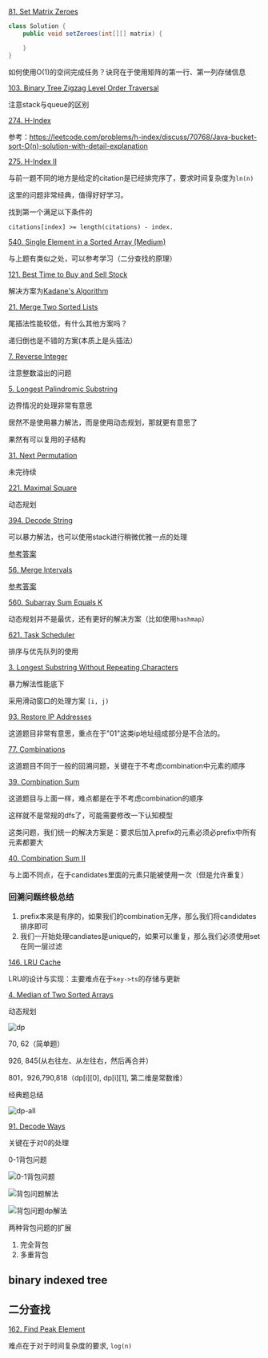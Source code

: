 [81. Set Matrix Zeroes](https://leetcode.com/problems/set-matrix-zeroes/)
```java
class Solution {
    public void setZeroes(int[][] matrix) {

    }
}
```

如何使用O(1)的空间完成任务？诀窍在于使用矩阵的第一行、第一列存储信息

[103. Binary Tree Zigzag Level Order Traversal](https://leetcode.com/problems/binary-tree-zigzag-level-order-traversal/)

注意stack与queue的区别

[274. H-Index](https://leetcode.com/problems/h-index/)

参考：https://leetcode.com/problems/h-index/discuss/70768/Java-bucket-sort-O(n)-solution-with-detail-explanation

[275. H-Index II](https://leetcode.com/problems/h-index-ii/)

与前一题不同的地方是给定的citation是已经排完序了，要求时间复杂度为`ln(n)`

这里的问题非常经典，值得好好学习。

找到第一个满足以下条件的

```
citations[index] >= length(citations) - index. 
```

[540. Single Element in a Sorted Array (Medium)](https://leetcode.com/problems/single-element-in-a-sorted-array/description/)

与上题有类似之处，可以参考学习（二分查找的原理）

[121. Best Time to Buy and Sell Stock](https://leetcode.com/problems/best-time-to-buy-and-sell-stock/)

解决方案为[Kadane's Algorithm](https://leetcode.com/problems/best-time-to-buy-and-sell-stock/discuss/39038/Kadane's-Algorithm-Since-no-one-has-mentioned-about-this-so-far-%3A)

[21. Merge Two Sorted Lists](https://leetcode.com/problems/merge-two-sorted-lists/)

尾插法性能较低，有什么其他方案吗？

递归倒也是不错的方案(本质上是头插法）

[7. Reverse Integer](https://leetcode.com/problems/reverse-integer/)

注意整数溢出的问题

[5. Longest Palindromic Substring](https://leetcode.com/problems/longest-palindromic-substring/)

边界情况的处理非常有意思

居然不是使用暴力解法，而是使用动态规划，那就更有意思了

果然有可以复用的子结构

[31. Next Permutation](https://leetcode.com/problems/next-permutation/)

未完待续

[221. Maximal Square](https://leetcode.com/problems/maximal-square/)

动态规划

[394. Decode String](https://leetcode.com/problems/decode-string/)

可以暴力解法，也可以使用stack进行稍微优雅一点的处理

[参考答案](https://leetcode.com/problems/decode-string/discuss/192903/2ms-Java-Solution-with-2-stacks)

[56. Merge Intervals](https://leetcode.com/problems/merge-intervals/)

[参考答案](https://leetcode.com/problems/merge-intervals/solution/)

[560. Subarray Sum Equals K](https://leetcode.com/problems/subarray-sum-equals-k/)

动态规划并不是最优，还有更好的解决方案（比如使用`hashmap`）

[621. Task Scheduler](https://leetcode.com/problems/task-scheduler/)

排序与优先队列的使用

[3. Longest Substring Without Repeating Characters](https://leetcode.com/problems/longest-substring-without-repeating-characters/)

暴力解法性能底下

采用滑动窗口的处理方案 ```[i, j)```

[93. Restore IP Addresses](https://leetcode.com/problems/restore-ip-addresses/)

这道题目非常有意思，重点在于"01"这类ip地址组成部分是不合法的。

[77. Combinations](https://leetcode.com/problems/combinations/description/)

这道题目不同于一般的回溯问题，关键在于不考虑combination中元素的顺序

[39. Combination Sum](https://leetcode.com/problems/combination-sum/description/)

这道题目与上面一样，难点都是在于不考虑combination的顺序

这样就不是常规的dfs了，可能需要修改一下认知模型

这类问题，我们统一的解决方案是：要求后加入prefix的元素必须必prefix中所有元素都要大

[40. Combination Sum II](https://leetcode.com/problems/combination-sum-ii/description/)

与上面不同点，在于candidates里面的元素只能被使用一次（但是允许重复）

### 回溯问题终极总结
1. prefix本来是有序的，如果我们的combination无序，那么我们将candidates排序即可
2. 我们一开始处理candiates是unique的，如果可以重复，那么我们必须使用set在同一层过滤

[146. LRU Cache](https://leetcode.com/problems/lru-cache/)

LRU的设计与实现：主要难点在于`key->ts`的存储与更新

[4. Median of Two Sorted Arrays](https://leetcode.com/problems/median-of-two-sorted-arrays/)

动态规划

![dp](https://github.com/chuanlei/tech-notes/blob/master/pics/dp.jpg)

70, 62（简单题）

926, 845(从右往左、从左往右，然后再合并）

801，926,790,818（dp[i][0], dp[i][1], 第二维是常数维）

经典题总结

![dp-all](https://github.com/chuanlei/tech-notes/blob/master/pics/dp-all.jpg)

[91. Decode Ways](https://leetcode.com/problems/decode-ways/)

关键在于对0的处理

0-1背包问题

![0-1背包问题](https://github.com/chuanlei/tech-notes/blob/master/pics/0-1-knapsack.jpg)

![背包问题解法](https://github.com/chuanlei/tech-notes/blob/master/pics/knapsack-solution.jpg)

![背包问题dp解法](https://github.com/chuanlei/tech-notes/blob/master/pics/dp-solution-2.jpg)

两种背包问题的扩展
1. 完全背包
2. 多重背包

## binary indexed tree

## 二分查找
[162. Find Peak Element](https://leetcode.com/problems/find-peak-element/)

难点在于对于时间复杂度的要求, `log(n)`

